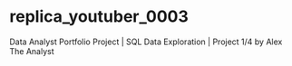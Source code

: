 # replica_youtuber_0003
Data Analyst Portfolio Project | SQL Data Exploration | Project 1/4 by Alex The Analyst

